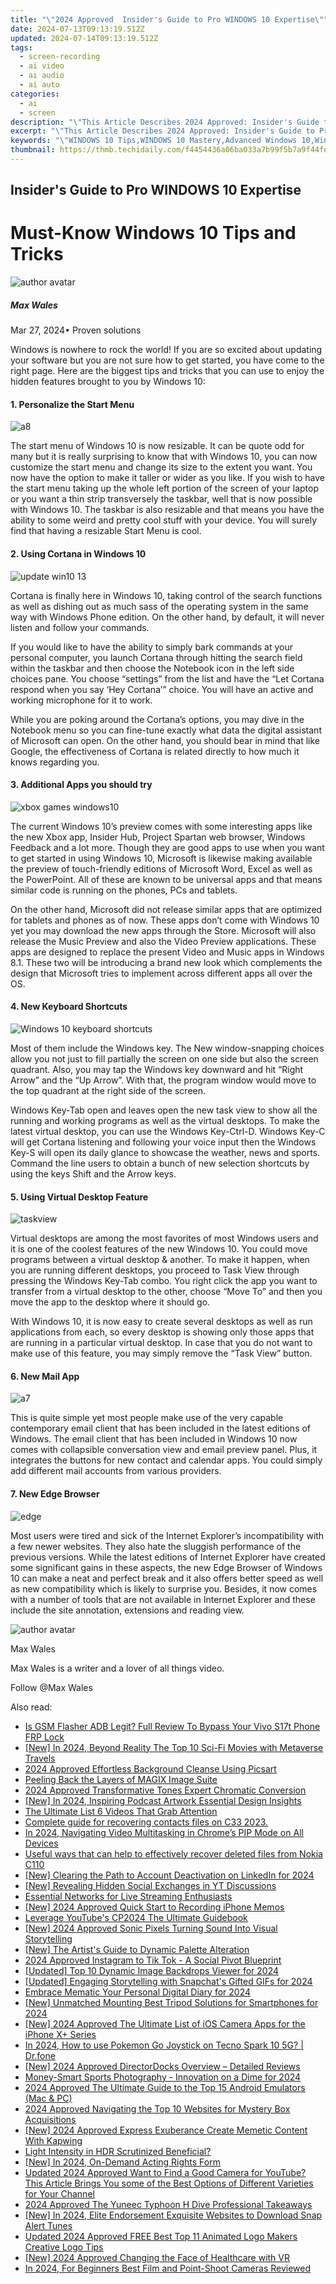 ```yaml
---
title: "\"2024 Approved  Insider's Guide to Pro WINDOWS 10 Expertise\""
date: 2024-07-13T09:13:19.512Z
updated: 2024-07-14T09:13:19.512Z
tags: 
  - screen-recording
  - ai video
  - ai audio
  - ai auto
categories: 
  - ai
  - screen
description: "\"This Article Describes 2024 Approved: Insider's Guide to Pro WINDOWS 10 Expertise\""
excerpt: "\"This Article Describes 2024 Approved: Insider's Guide to Pro WINDOWS 10 Expertise\""
keywords: "\"WINDOWS 10 Tips,WINDOWS 10 Mastery,Advanced Windows 10,Windows 10 Pro Secrets,Expertise in Windows 10,Insider Windows Updates,In-Depth Windows Guide\""
thumbnail: https://thmb.techidaily.com/f4454436a06ba033a7b99f5b7a9f44fe470868599b2299ee24471567dbe046e5.jpg
---
```


## Insider's Guide to Pro WINDOWS 10 Expertise

# Must-Know Windows 10 Tips and Tricks

![author avatar](https://images.wondershare.com/filmora/article-images/max-wales-author.jpg)

##### Max Wales

 Mar 27, 2024• Proven solutions

Windows is nowhere to rock the world! If you are so excited about updating your software but you are not sure how to get started, you have come to the right page. Here are the biggest tips and tricks that you can use to enjoy the hidden features brought to you by Windows 10:

#### 1. Personalize the Start Menu

![a8](https://images.wondershare.com/windows10/a8.png)

The start menu of Windows 10 is now resizable. It can be quote odd for many but it is really surprising to know that with Windows 10, you can now customize the start menu and change its size to the extent you want. You now have the option to make it taller or wider as you like. If you wish to have the start menu taking up the whole left portion of the screen of your laptop or you want a thin strip transversely the taskbar, well that is now possible with Windows 10\. The taskbar is also resizable and that means you have the ability to some weird and pretty cool stuff with your device. You will surely find that having a resizable Start Menu is cool.

#### 2. Using Cortana in Windows 10

![update win10 13](https://images.wondershare.com/windows10/update-win10-13.png)

Cortana is finally here in Windows 10, taking control of the search functions as well as dishing out as much sass of the operating system in the same way with Windows Phone edition. On the other hand, by default, it will never listen and follow your commands.

If you would like to have the ability to simply bark commands at your personal computer, you launch Cortana through hitting the search field within the taskbar and then choose the Notebook icon in the left side choices pane. You choose “settings” from the list and have the “Let Cortana respond when you say ‘Hey Cortana’” choice. You will have an active and working microphone for it to work.

While you are poking around the Cortana’s options, you may dive in the Notebook menu so you can fine-tune exactly what data the digital assistant of Microsoft can open. On the other hand, you should bear in mind that like Google, the effectiveness of Cortana is related directly to how much it knows regarding you.

#### 3. Additional Apps you should try

![xbox games windows10](https://images.wondershare.com/windows10/xboy-games-windows10-1.png)

The current Windows 10’s preview comes with some interesting apps like the new Xbox app, Insider Hub, Project Spartan web browser, Windows Feedback and a lot more. Though they are good apps to use when you want to get started in using Windows 10, Microsoft is likewise making available the preview of touch-friendly editions of Microsoft Word, Excel as well as the PowerPoint. All of these are known to be universal apps and that means similar code is running on the phones, PCs and tablets.

On the other hand, Microsoft did not release similar apps that are optimized for tablets and phones as of now. These apps don’t come with Windows 10 yet you may download the new apps through the Store. Microsoft will also release the Music Preview and also the Video Preview applications. These apps are designed to replace the present Video and Music apps in Windows 8.1\. These two will be introducing a brand new look which complements the design that Microsoft tries to implement across different apps all over the OS.

#### 4. New Keyboard Shortcuts

![Windows 10 keyboard shortcuts](https://images.wondershare.com/filmora/article-images/Windows-10-keyboard-shortcuts.png)

Most of them include the Windows key. The New window-snapping choices allow you not just to fill partially the screen on one side but also the screen quadrant. Also, you may tap the Windows key downward and hit “Right Arrow” and the “Up Arrow”. With that, the program window would move to the top quadrant at the right side of the screen.

Windows Key-Tab open and leaves open the new task view to show all the running and working programs as well as the virtual desktops. To make the latest virtual desktop, you can use the Windows Key-Ctrl-D. Windows Key-C will get Cortana listening and following your voice input then the Windows Key-S will open its daily glance to showcase the weather, news and sports. Command the line users to obtain a bunch of new selection shortcuts by using the keys Shift and the Arrow keys.

#### 5. Using Virtual Desktop Feature

![taskview](https://images.wondershare.com/filmora/article-images/taskview.jpg)

Virtual desktops are among the most favorites of most Windows users and it is one of the coolest features of the new Windows 10\. You could move programs between a virtual desktop & another. To make it happen, when you are running different desktops, you proceed to Task View through pressing the Windows Key-Tab combo. You right click the app you want to transfer from a virtual desktop to the other, choose “Move To” and then you move the app to the desktop where it should go.

With Windows 10, it is now easy to create several desktops as well as run applications from each, so every desktop is showing only those apps that are running in a particular virtual desktop. In case that you do not want to make use of this feature, you may simply remove the “Task View” button.

#### 6. New Mail App

![a7](https://images.wondershare.com/windows10/a7.png)

This is quite simple yet most people make use of the very capable contemporary email client that has been included in the latest editions of Windows. The email client that has been included in Windows 10 now comes with collapsible conversation view and email preview panel. Plus, it integrates the buttons for new contact and calendar apps. You could simply add different mail accounts from various providers.

#### 7. New Edge Browser

![edge](https://images.wondershare.com/filmora/article-images/edge.jpg)

Most users were tired and sick of the Internet Explorer’s incompatibility with a few newer websites. They also hate the sluggish performance of the previous versions. While the latest editions of Internet Explorer have created some significant gains in these aspects, the new Edge Browser of Windows 10 can make a neat and perfect break and it also offers better speed as well as new compatibility which is likely to surprise you. Besides, it now comes with a number of tools that are not available in Internet Explorer and these include the site annotation, extensions and reading view.

![author avatar](https://images.wondershare.com/filmora/article-images/max-wales-author.jpg)

Max Wales

Max Wales is a writer and a lover of all things video.

Follow @Max Wales


<ins class="adsbygoogle"
     style="display:block"
     data-ad-format="autorelaxed"
     data-ad-client="ca-pub-7571918770474297"
     data-ad-slot="1223367746"></ins>



<ins class="adsbygoogle"
     style="display:block"
     data-ad-client="ca-pub-7571918770474297"
     data-ad-slot="8358498916"
     data-ad-format="auto"
     data-full-width-responsive="true"></ins>




<span class="atpl-alsoreadstyle">Also read:</span>
<div><ul>
<li><a href="https://bypass-frp.techidaily.com/is-gsm-flasher-adb-legit-full-review-to-bypass-your-vivo-s17t-phone-frp-lock-by-drfone-android/"><u>Is GSM Flasher ADB Legit? Full Review To Bypass Your Vivo S17t Phone FRP Lock</u></a></li>
<li><a href="https://fox-glue.techidaily.com/new-in-2024-beyond-reality-the-top-10-sci-fi-movies-with-metaverse-travels/"><u>[New] In 2024, Beyond Reality  The Top 10 Sci-Fi Movies with Metaverse Travels</u></a></li>
<li><a href="https://fox-glue.techidaily.com/2024-approved-effortless-background-cleanse-using-picsart/"><u>2024 Approved  Effortless Background Cleanse Using Picsart</u></a></li>
<li><a href="https://fox-glue.techidaily.com/peeling-back-the-layers-of-magix-image-suite/"><u>Peeling Back the Layers of MAGIX Image Suite</u></a></li>
<li><a href="https://some-approaches.techidaily.com/2024-approved-transformative-tones-expert-chromatic-conversion/"><u>2024 Approved  Transformative Tones  Expert Chromatic Conversion</u></a></li>
<li><a href="https://fox-glue.techidaily.com/new-in-2024-inspiring-podcast-artwork-essential-design-insights/"><u>[New] In 2024, Inspiring Podcast Artwork  Essential Design Insights</u></a></li>
<li><a href="https://extra-hints.techidaily.com/the-ultimate-list-6-videos-that-grab-attention/"><u>The Ultimate List  6 Videos That Grab Attention</u></a></li>
<li><a href="https://phone-solutions.techidaily.com/complete-guide-for-recovering-contacts-files-on-c33-2023-by-fonelab-android-recover-contacts/"><u>Complete guide for recovering contacts files on C33 2023.</u></a></li>
<li><a href="https://fox-glue.techidaily.com/in-2024-navigating-video-multitasking-in-chromes-pip-mode-on-all-devices/"><u>In 2024, Navigating Video Multitasking in Chrome’s PIP Mode on All Devices</u></a></li>
<li><a href="https://techidaily.com/useful-ways-that-can-help-to-effectively-recover-deleted-files-from-nokia-c110-by-fonelab-android-recover-data/"><u>Useful ways that can help to effectively recover deleted files from Nokia C110</u></a></li>
<li><a href="https://fox-glue.techidaily.com/new-clearing-the-path-to-account-deactivation-on-linkedin-for-2024/"><u>[New] Clearing the Path to Account Deactivation on LinkedIn for 2024</u></a></li>
<li><a href="https://fox-glue.techidaily.com/new-revealing-hidden-social-exchanges-in-yt-discussions/"><u>[New] Revealing Hidden Social Exchanges in YT Discussions</u></a></li>
<li><a href="https://extra-lessons.techidaily.com/essential-networks-for-live-streaming-enthusiasts/"><u>Essential Networks for Live Streaming Enthusiasts</u></a></li>
<li><a href="https://screen-activity-recording.techidaily.com/new-2024-approved-quick-start-to-recording-iphone-memos/"><u>[New] 2024 Approved  Quick Start to Recording iPhone Memos</u></a></li>
<li><a href="https://youtube-video-recordings.techidaily.com/leverage-youtubes-cp2024-the-ultimate-guidebook/"><u>Leverage YouTube's CP2024  The Ultimate Guidebook</u></a></li>
<li><a href="https://fox-glue.techidaily.com/new-2024-approved-sonic-pixels-turning-sound-into-visual-storytelling/"><u>[New] 2024 Approved  Sonic Pixels  Turning Sound Into Visual Storytelling</u></a></li>
<li><a href="https://fox-glue.techidaily.com/new-the-artists-guide-to-dynamic-palette-alteration/"><u>[New] The Artist's Guide to Dynamic Palette Alteration</u></a></li>
<li><a href="https://fox-glue.techidaily.com/2024-approved-instagram-to-tik-tok-a-social-pivot-blueprint/"><u>2024 Approved  Instagram to Tik Tok - A Social Pivot Blueprint</u></a></li>
<li><a href="https://fox-glue.techidaily.com/updated-top-10-dynamic-image-backdrops-viewer-for-2024/"><u>[Updated] Top 10 Dynamic Image Backdrops Viewer for 2024</u></a></li>
<li><a href="https://snapchat-videos.techidaily.com/updated-engaging-storytelling-with-snapchats-gifted-gifs-for-2024/"><u>[Updated] Engaging Storytelling with Snapchat's Gifted GIFs for 2024</u></a></li>
<li><a href="https://fox-glue.techidaily.com/embrace-mematic-your-personal-digital-diary-for-2024/"><u>Embrace Mematic  Your Personal Digital Diary for 2024</u></a></li>
<li><a href="https://fox-glue.techidaily.com/new-unmatched-mounting-best-tripod-solutions-for-smartphones-for-2024/"><u>[New] Unmatched Mounting  Best Tripod Solutions for Smartphones for 2024</u></a></li>
<li><a href="https://fox-glue.techidaily.com/new-2024-approved-the-ultimate-list-of-ios-camera-apps-for-the-iphone-xplus-series/"><u>[New] 2024 Approved  The Ultimate List of iOS Camera Apps for the iPhone X+ Series</u></a></li>
<li><a href="https://android-pokemon-go.techidaily.com/in-2024-how-to-use-pokemon-go-joystick-on-tecno-spark-10-5g-drfone-by-drfone-virtual-android/"><u>In 2024, How to use Pokemon Go Joystick on Tecno Spark 10 5G? | Dr.fone</u></a></li>
<li><a href="https://fox-glue.techidaily.com/new-2024-approved-directordocks-overview-detailed-reviews/"><u>[New] 2024 Approved  DirectorDocks Overview – Detailed Reviews</u></a></li>
<li><a href="https://fox-glue.techidaily.com/money-smart-sports-photography-innovation-on-a-dime-for-2024/"><u>Money-Smart Sports Photography - Innovation on a Dime for 2024</u></a></li>
<li><a href="https://screen-recording.techidaily.com/2024-approved-the-ultimate-guide-to-the-top-15-android-emulators-mac-and-pc/"><u>2024 Approved  The Ultimate Guide to the Top 15 Android Emulators (Mac & PC)</u></a></li>
<li><a href="https://extra-approaches.techidaily.com/2024-approved-navigating-the-top-10-websites-for-mystery-box-acquisitions/"><u>2024 Approved  Navigating the Top 10 Websites for Mystery Box Acquisitions</u></a></li>
<li><a href="https://fox-glue.techidaily.com/new-2024-approved-express-exuberance-create-memetic-content-with-kapwing/"><u>[New] 2024 Approved  Express Exuberance  Create Memetic Content With Kapwing</u></a></li>
<li><a href="https://fox-glue.techidaily.com/light-intensity-in-hdr-scrutinized-beneficial/"><u>Light Intensity in HDR Scrutinized  Beneficial?</u></a></li>
<li><a href="https://fox-glue.techidaily.com/new-in-2024-on-demand-acting-rights-form/"><u>[New] In 2024, On-Demand Acting Rights Form</u></a></li>
<li><a href="https://ai-video-editing.techidaily.com/updated-2024-approved-want-to-find-a-good-camera-for-youtube-this-article-brings-you-some-of-the-best-options-of-different-varieties-for-your-channel/"><u>Updated 2024 Approved Want to Find a Good Camera for YouTube? This Article Brings You some of the Best Options of Different Varieties for Your Channel</u></a></li>
<li><a href="https://fox-glue.techidaily.com/2024-approved-the-yuneec-typhoon-h-dive-professional-takeaways/"><u>2024 Approved  The Yuneec Typhoon H Dive  Professional Takeaways</u></a></li>
<li><a href="https://fox-glue.techidaily.com/new-in-2024-elite-endorsement-exquisite-websites-to-download-snap-alert-tunes/"><u>[New] In 2024, Elite Endorsement  Exquisite Websites to Download Snap Alert Tunes</u></a></li>
<li><a href="https://ai-video-tools.techidaily.com/updated-2024-approved-free-best-top-11-animated-logo-makers-creative-logo-tips/"><u>Updated 2024 Approved FREE Best Top 11 Animated Logo Makers Creative Logo Tips</u></a></li>
<li><a href="https://fox-glue.techidaily.com/new-2024-approved-changing-the-face-of-healthcare-with-vr/"><u>[New] 2024 Approved  Changing the Face of Healthcare with VR</u></a></li>
<li><a href="https://fox-glue.techidaily.com/in-2024-for-beginners-best-film-and-point-shoot-cameras-reviewed/"><u>In 2024, For Beginners  Best Film and Point-Shoot Cameras Reviewed</u></a></li>
</ul></div>
